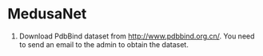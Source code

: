 # MedusaNet
1. Download PdbBind dataset from http://www.pdbbind.org.cn/. You need to send an email to the admin to obtain the dataset.
